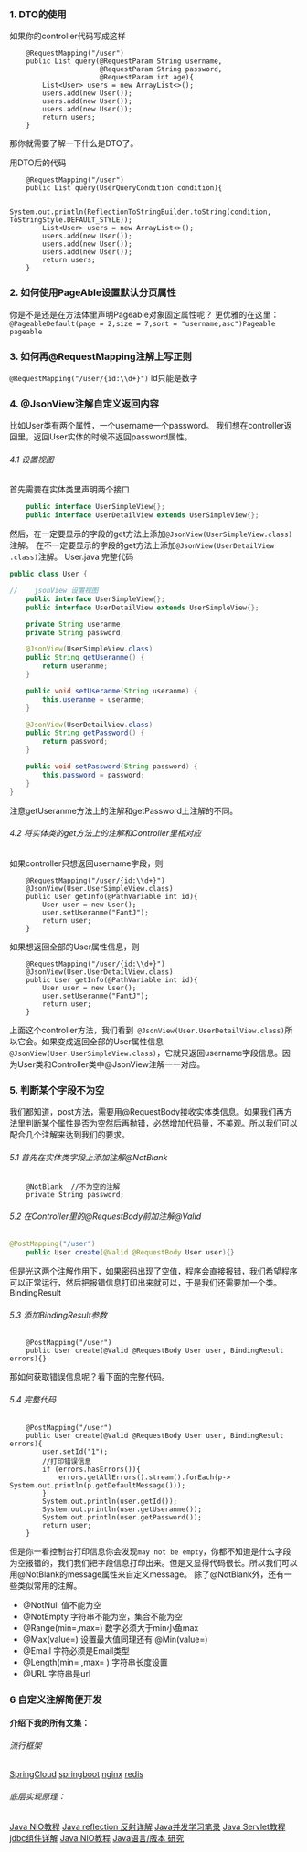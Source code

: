 ###   1. DTO的使用

如果你的controller代码写成这样
```
    @RequestMapping("/user")
    public List query(@RequestParam String username,
                      @RequestParam String password,
                      @RequestParam int age){
        List<User> users = new ArrayList<>();
        users.add(new User());
        users.add(new User());
        users.add(new User());
        return users;
    }
```
那你就需要了解一下什么是DTO了。

用DTO后的代码
```
    @RequestMapping("/user")
    public List query(UserQueryCondition condition){

        System.out.println(ReflectionToStringBuilder.toString(condition, ToStringStyle.DEFAULT_STYLE));
        List<User> users = new ArrayList<>();
        users.add(new User());
        users.add(new User());
        users.add(new User());
        return users;
    }
```

###  2. 如何使用PageAble设置默认分页属性

你是不是还是在方法体里声明Pageable对象固定属性呢？
更优雅的在这里：
`@PageableDefault(page = 2,size = 7,sort = "username,asc")Pageable pageable`

###  3. 如何再@RequestMapping注解上写正则

`@RequestMapping("/user/{id:\\d+}")`   id只能是数字

###  4. @JsonView注解自定义返回内容

比如User类有两个属性，一个username一个password。
我们想在controller返回里，返回User实体的时候不返回password属性。
######  4.1 设置视图
首先需要在实体类里声明两个接口
```java
    public interface UserSimpleView{};
    public interface UserDetailView extends UserSimpleView{};
```
然后，在一定要显示的字段的get方法上添加`@JsonView(UserSimpleView.class)`注解。
在不一定要显示的字段的get方法上添加`@JsonView(UserDetailView .class)`注解。
User.java  完整代码
```java
public class User {

//    jsonView 设置视图
    public interface UserSimpleView{};
    public interface UserDetailView extends UserSimpleView{};

    private String useranme;
    private String password;

    @JsonView(UserSimpleView.class)
    public String getUseranme() {
        return useranme;
    }

    public void setUseranme(String useranme) {
        this.useranme = useranme;
    }

    @JsonView(UserDetailView.class)
    public String getPassword() {
        return password;
    }

    public void setPassword(String password) {
        this.password = password;
    }
}
```
注意getUseranme方法上的注解和getPassword上注解的不同。
######  4.2 将实体类的get方法上的注解和Controller里相对应
如果controller只想返回username字段，则
```
    @RequestMapping("/user/{id:\\d+}")
    @JsonView(User.UserSimpleView.class)
    public User getInfo(@PathVariable int id){
        User user = new User();
        user.setUseranme("FantJ");
        return user;
    }
```
如果想返回全部的User属性信息，则

```
    @RequestMapping("/user/{id:\\d+}")
    @JsonView(User.UserDetailView.class)
    public User getInfo(@PathVariable int id){
        User user = new User();
        user.setUseranme("FantJ");
        return user;
    }
```
上面这个controller方法，我们看到` @JsonView(User.UserDetailView.class)`所以它会。如果变成返回全部的User属性信息`@JsonView(User.UserSimpleView.class)`，它就只返回username字段信息。因为User类和Controller类中@JsonView注解一一对应。

###   5. 判断某个字段不为空
我们都知道，post方法，需要用@RequestBody接收实体类信息。如果我们再方法里判断某个属性是否为空然后再抛错，必然增加代码量，不美观。所以我们可以配合几个注解来达到我们的要求。
######  5.1 首先在实体类字段上添加注解@NotBlank
```
    @NotBlank  //不为空的注解
    private String password;
```
######  5.2 在Controller里的@RequestBody前加注解@Valid
```java
@PostMapping("/user")
    public User create(@Valid @RequestBody User user){}
```
但是光这两个注解作用下，如果密码出现了空值，程序会直接报错，我们希望程序可以正常运行，然后把报错信息打印出来就可以，于是我们还需要加一个类。BindingResult
######  5.3 添加BindingResult参数
```
    @PostMapping("/user")
    public User create(@Valid @RequestBody User user, BindingResult errors){}
```
那如何获取错误信息呢？看下面的完整代码。
######  5.4 完整代码
```
    @PostMapping("/user")
    public User create(@Valid @RequestBody User user, BindingResult errors){
        user.setId("1");
        //打印错误信息
        if (errors.hasErrors()){
            errors.getAllErrors().stream().forEach(p-> System.out.println(p.getDefaultMessage()));
        }
        System.out.println(user.getId());
        System.out.println(user.getUseranme());
        System.out.println(user.getPassword());
        return user;
    }
```
但是你一看控制台打印信息你会发现`may not be empty`，你都不知道是什么字段为空报错的，我们我们把字段信息打印出来。但是又显得代码很长。所以我们可以用@NotBlank的message属性来自定义message。
除了@NotBlank外，还有一些类似常用的注解。
* @NotNull   值不能为空
* @NotEmpty  字符串不能为空，集合不能为空
* @Range(min=,max=)   数字必须大于min小鱼max
* @Max(value=)   设置最大值同理还有 @Min(value=)   
* @Email   字符必须是Email类型
* @Length(min= ,max= )  字符串长度设置
* @URL   字符串是url

###  6 自定义注解简便开发


####   介绍下我的所有文集：
######   流行框架
[SpringCloud](https://www.jianshu.com/nb/18726057)
[springboot](https://www.jianshu.com/nb/19053594)
[nginx](https://www.jianshu.com/nb/18436827)
[redis](https://www.jianshu.com/nb/21461220)

######  底层实现原理：
[Java NIO教程](https://www.jianshu.com/nb/21635138)
[Java reflection 反射详解](https://www.jianshu.com/nb/21989596)
[Java并发学习笔录](https://www.jianshu.com/nb/22549959)
[Java Servlet教程](https://www.jianshu.com/nb/22065472)
[jdbc组件详解](https://www.jianshu.com/nb/22774157)
[Java NIO教程](https://www.jianshu.com/nb/21635138)
[Java语言/版本 研究](https://www.jianshu.com/nb/19137666)
